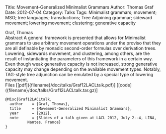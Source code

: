 Title: Movement-Generalized Minimalist Grammars
Author: Thomas Graf
Date: 2012-07-04
Category: Talks
Tags: Minimalist grammars; movement; MSO; tree languages; transductions; Tree Adjoining grammar; sideward movement; lowering movement; clustering; generative capacity

<div markdown class="authors">
Graf, Thomas
</div>

<div markdown class="abstract">
<span id="abstract-title">Abstract</span>
A general framework is presented that allows for Minimalist grammars to use arbitrary movement operations under the proviso that they are all definable by monadic second-order formulas over derivation trees.
Lowering, sidewards movement, and clustering, among others, are the result of instantiating the parameters of this framework in a certain way.
Even though weak generative capacity is not increased, strong generative capacity may change depending on the available movement types.
Notably, TAG-style tree adjunction can be emulated by a special type of lowering movement.
</div>

<div markdown class="files">
<span id="files-title">Files</span>
[[pdf]({filename}/doc/talks/Graf12LACLtalk.pdf)]
[[code]({filename}/doc/talks/Graf12LACLtalk.tar.gz)]
</div>

~~~latex
@Misc{Graf12LACLtalk,
  author	= {Graf, Thomas},
  title		= {Movement-Generalized Minimalist Grammars},
  year		= {2012},
  note		= {Slides of a talk given at LACL 2012, July 2--4, LINA,
		  Nantes, France}
}
~~~
